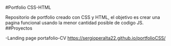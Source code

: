 #Portfolio CSS-HTML

Repositorio de portfolio creado con CSS y HTML, el objetivo es crear una pagina funcional usando la menor cantidad posible de codigo JS.
##Proyectos

-Landing page portafolio-CV https://sergioperalta22.github.io/portfolioCSS/
